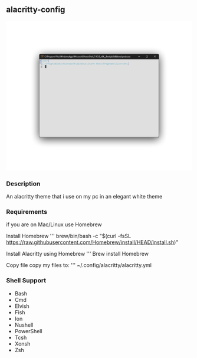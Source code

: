 ## alacritty-config
![a;acritty-congif-image](/resources/alacritty-config.png)

### Description
An alacritty theme that i use on my pc in an elegant white theme

### Requirements

if you are on Mac/Linux use Homebrew

Install Homebrew
''' brew/bin/bash -c "$(curl -fsSL https://raw.githubusercontent.com/Homebrew/install/HEAD/install.sh)" 

Install Alacritty using Homebrew
''' Brew install Homebrew 

Copy file
copy my files to: ''' ~/.config/alacritty/alacritty.yml 



### Shell Support
 - Bash
 - Cmd
 - Elvish
 - Fish
 - Ion
 - Nushell
 - PowerShell 
 - Tcsh
 - Xonsh
 - Zsh
